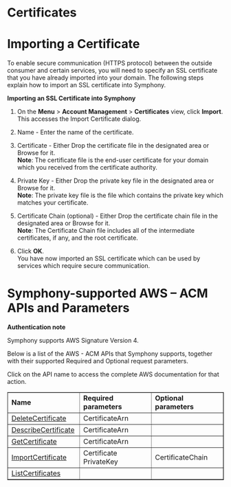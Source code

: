 # Certificates

# Importing a Certificate

To enable secure communication (HTTPS protocol) between the outside consumer and certain services, you will need to specify an SSL certificate that you have already imported into your domain. The following steps explain how to import an SSL certificate into Symphony.

**Importing an SSL Certificate into Symphony**

1.  On the **Menu** > **Account Management** > **Certificates** view, click **Import**.  
    This accesses the Import Certificate dialog.
    
2.  Name - Enter the name of the certificate.
    
3.  Certificate - Either Drop the certificate file in the designated area or Browse for it.  
    **Note**: The certificate file is the end-user certificate for your domain which you received from the certificate authority.
4.  Private Key - Either Drop the private key file in the designated area or Browse for it.  
    **Note**: The private key file is the file which contains the private key which matches your certificate.
5.  Certificate Chain (optional) - Either Drop the certificate chain file in the designated area or Browse for it.  
    **Note**: The Certificate Chain file includes all of the intermediate certificates, if any, and the root certificate.
6.  Click  **OK**.  
    You have now imported an SSL certificate which can be used by services which require secure communication.

# Symphony-supported AWS – ACM APIs and Parameters

**Authentication note**

Symphony supports AWS Signature Version 4.

Below is a list of the AWS - ACM APIs that Symphony supports, together with their supported Required and Optional request parameters.

Click on the API name to access the complete AWS documentation for that action.

<table style="border-collapse: collapse; width: 100%;" border="1"><tbody><tr style="height: 24px;"><td style="width: 33.3333%; height: 24px;"><strong>Name</strong></td><td style="width: 33.3333%; height: 24px;"><strong>Required parameters</strong></td><td style="width: 33.3333%; height: 24px;"><strong>Optional parameters</strong></td></tr><tr style="height: 24px;"><td style="width: 33.3333%; height: 24px;"><a href="https://docs.aws.amazon.com/acm/latest/APIReference/API_DeleteCertificate.html">DeleteCertificate</a></td><td style="width: 33.3333%; height: 24px;">CertificateArn</td><td style="width: 33.3333%; height: 24px;"></td></tr><tr style="height: 24px;"><td style="width: 33.3333%; height: 24px;"><a href="https://docs.aws.amazon.com/acm/latest/APIReference/API_DescribeCertificate.html">DescribeCertificate</a></td><td style="width: 33.3333%; height: 24px;">CertificateArn</td><td style="width: 33.3333%; height: 24px;"></td></tr><tr style="height: 24px;"><td style="width: 33.3333%; height: 24px;"><a href="https://docs.aws.amazon.com/acm/latest/APIReference/API_GetCertificate.html">GetCertificate</a></td><td style="width: 33.3333%; height: 24px;">CertificateArn</td><td style="width: 33.3333%; height: 24px;"></td></tr><tr style="height: 24px;"><td style="width: 33.3333%; height: 24px;"><a href="https://docs.aws.amazon.com/acm/latest/APIReference/API_ImportCertificate.html">ImportCertificate</a></td><td style="width: 33.3333%; height: 24px;">Certificate<br> PrivateKey</td><td style="width: 33.3333%; height: 24px;">CertificateChain</td></tr><tr style="height: 24px;"><td style="width: 33.3333%; height: 24px;"><a href="https://docs.aws.amazon.com/acm/latest/APIReference/API_ListCertificates.html">ListCertificates</a></td><td style="width: 33.3333%; height: 24px;"></td><td style="width: 33.3333%; height: 24px;"></td></tr></tbody></table>

